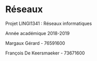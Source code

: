 # Réseaux
Projet LINGI1341 : Réseaux informatiques

Année académique 2018-2019

Margaux Gérard - 76591600

François De Keersmaeker - 73671600
